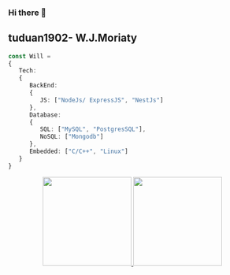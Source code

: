 ### Hi there 👋
## tuduan1902- W.J.Moriaty
```Typescript
const Will = 
{
   Tech:
   {
      BackEnd:
      {
         JS: ["NodeJs/ ExpressJS", "NestJs"]
      },
      Database:
      {
         SQL: ["MySQL", "PostgresSQL"],
         NoSQL: ["Mongodb"]
      },
      Embedded: ["C/C++", "Linux"]
   }
}
```
<div align="center">
  <a href="https://www.facebook.com/tranphituan.du.1" title="Go to facebook">
  <img height="180em" src="https://github-readme-stats.vercel.app/api/top-langs/?username=tuduan1902&layout=compact&langs_count=8&theme=dracula"/>
  <img height="180em" src="https://github-readme-stats.vercel.app/api?username=tuduan1902&show_icons=true&theme=dracula&include_all_commits=true&count_private=true"/>
</div>

